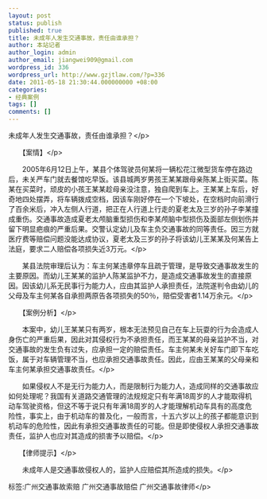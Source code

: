 ```yaml
---
layout: post
status: publish
published: true
title: 未成年人发生交通事故，责任由谁承担？
author: 本站记者
author_login: admin
author_email: jiangwei909@gmail.com
wordpress_id: 336
wordpress_url: http://www.gzjtlaw.com/?p=336
date: 2011-05-18 21:30:44.000000000 +08:00
categories:
- 经典案例
tags: []
comments: []
---
```

<p>未成年人发生交通事故，责任由谁承担？<&#47;p><p>　　【案情】<&#47;p><p>　　2005年6月12日上午，某县个体驾驶员何某将一辆松花江微型货车停在路边后，未关严车门就去餐馆吃早饭。该县城两岁男孩王某某跟母亲陈某上街买菜。陈某在买菜时，顽皮的小孩王某某趁母亲没注意，独自爬到车上。王某某上车后，好奇地四处摆弄，将车辆拨成空档，因该车刚好停在一个下坡处，在空档时向前滑行了百余米后，冲入左侧人行道，把正在人行道上行走的夏老太及三岁的孙子李某撞成重伤。交通事故造成夏老太颅脑重型损伤和李某颅脑中型损伤及面部左侧划伤并留下明显疤痕的严重后果。交警认定幼儿及车主负交通事故的同等责任。因三方就医疗费等赔偿问题没能达成协议，夏老太及三岁的孙子将该幼儿王某某及何某告上法庭，要求二人赔偿各项损失近3万元。<&#47;p><p>　　某县法院审理后认为：车主何某违章停车且疏于管理，是导致交通事故发生的主要原因。而幼儿王某某的监护人陈某监护不力，是造成交通事故发生的直接原因。因该幼儿系无民事行为能力人，应由其监护人承担责任，法院遂判令由幼儿的父母及车主何某各自承担两原告各项损失的50％，赔偿受害者1.14万余元。<&#47;p><p>　　【案例分析】<&#47;p><p>　　本案中，幼儿王某某只有两岁，根本无法预见自己在车上玩耍的行为会造成人身伤亡的严重后果，因此对其侵权行为不承担责任，而王某某的母亲监护不当，对交通事故的发生负有过失，应承担一定的赔偿责任。车主何某未关好车门即下车吃饭，属于对车辆管理不当，也应承担交通事故责任。因此，应由王某某的父母亲和车主何某承担交通事故责任。<&#47;p><p>　　如果侵权人不是无行为能力人，而是限制行为能力人，造成同样的交通事故应如何处理呢？我国有关道路交通管理的法规规定只有年满18周岁的人才能取得机动车驾驶资格，但这不等于说只有年满18周岁的人才能理解机动车具有的高度危险性，事实上，由于机动车的普及化，一般而言，十五六岁以上的孩子都能意识到机动车的危险性，因此有承担交通事故责任的可能。但是即使侵权人承担交通事故责任，监护人也应对其造成的损害予以赔偿。<&#47;p><p>　　【律师提示】<&#47;p><p>　　未成年人是交通事故侵权人的，监护人应赔偿其所造成的损失。<&#47;p><br&#47;><p>标签:广州交通事故索赔 广州交通事故赔偿 广州交通事故律师<&#47;p>
